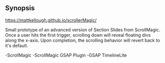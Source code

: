 ## Synopsis

https://mattkellough.github.io/scrollerMagic/


Small prototype of an advanced version of Section Slides from ScrollMagic. Once a user hits the first trigger, scrolling down will reveal floating divs along the x-axis. Upon completion, the scrolling behavior will revert back to it's default.

-ScrollMagic
-ScrollMagic GSAP Plugin
-GSAP TimelineLite
